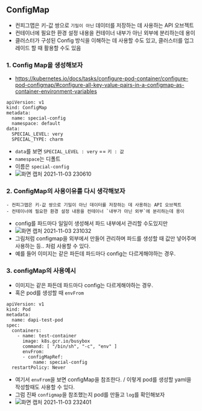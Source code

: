 ## ConfigMap
- 컨피그맵은 키-값 쌍으로 `기밀이 아닌` 데이터를 저장하는 데 사용하는 API 오브젝트
- 컨테이너에 필요한 환경 설정 내용을 컨테이너 내부가 아닌 외부에 분리하는데 용이
- 클러스터가 구성된 Config 방식을 이해하는 데 사용할 수도 있고, 클러스터를 업그레이드 할 때 활용할 수도 있음

### 1. Config Map을 생성해보자
- https://kubernetes.io/docs/tasks/configure-pod-container/configure-pod-configmap/#configure-all-key-value-pairs-in-a-configmap-as-container-environment-variables
```
apiVersion: v1
kind: ConfigMap
metadata:
  name: special-config  
  namespace: default
data:
  SPECIAL_LEVEL: very
  SPECIAL_TYPE: charm
```
- `data`를 보면 `SPECIAL_LEVEL : very`  == `키 : 값`
- `namespace`는 디폴트
- 이름은 `special-config`
- ![화면 캡처 2021-11-03 230610](https://user-images.githubusercontent.com/62214428/140075289-a6c1032e-089d-4429-9030-55e48131c6c4.png)

### 2. ConfigMap의 사용이유를 다시 생각해보자
```
- 컨피그맵은 키-값 쌍으로 기밀이 아닌 데이터를 저장하는 데 사용하는 API 오브젝트
- 컨테이너에 필요한 환경 설정 내용을 컨테이너 `내부가 아닌 외부`에 분리하는데 용이
```
- config를 파드마다 일일이 생성해서 파드 내부에서 관리할 수도있지만
- ![화면 캡처 2021-11-03 231032](https://user-images.githubusercontent.com/62214428/140076166-5ff35412-17ea-4fff-adfc-06449b88d96a.png)
- 그림처럼 configmap을 외부에서 만들어 관리하며 파드를 생성할 때 값만 넣어주며 사용하는 등.. 처럼 사용할 수 있다.
- 예를 들어 이미지는 같은 파든데 파드마다 config는 다르게해야하는 경우.

### 3. configMap의 사용예시 
- 이미지는 같은 파든데 파드마다 config는 다르게해야하는 경우.
- 혹은 pod를 생성할 때 `envFrom`
```
apiVersion: v1
kind: Pod
metadata:
  name: dapi-test-pod
spec:
  containers:
    - name: test-container
      image: k8s.gcr.io/busybox
      command: [ "/bin/sh", "-c", "env" ]
      envFrom:
      - configMapRef:
          name: special-config
  restartPolicy: Never
```
- 여기서 `envFrom`을 보면 configMap을 참조한다. / 이렇게 pod를 생성할 yaml을 작성할때도 사용할 수 있다.
- 그럼 진짜 `configmap`을 참조했는지 pod를 만들고 `log`를 확인해보자
- ![화면 캡처 2021-11-03 232401](https://user-images.githubusercontent.com/62214428/140078679-7968d02d-c84b-4cc1-aeff-91a814982853.png)

